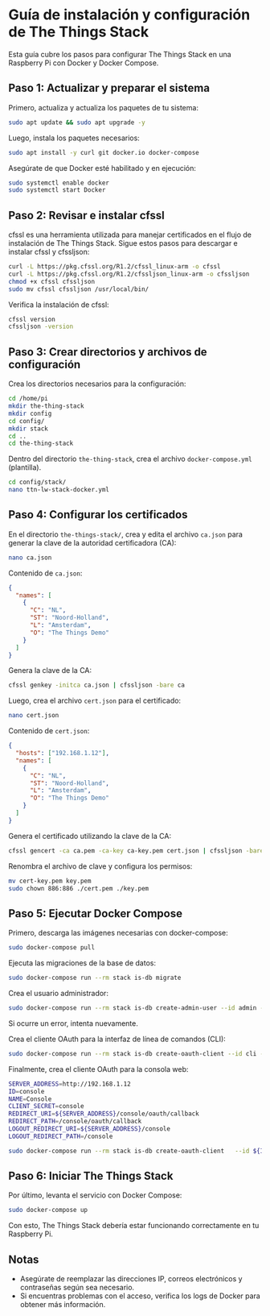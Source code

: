 # Guía de instalación y configuración de The Things Stack

Esta guía cubre los pasos para configurar The Things Stack en una Raspberry Pi con Docker y Docker Compose.

## Paso 1: Actualizar y preparar el sistema

Primero, actualiza y actualiza los paquetes de tu sistema:

```bash
sudo apt update && sudo apt upgrade -y
```

Luego, instala los paquetes necesarios:

```bash
sudo apt install -y curl git docker.io docker-compose
```

Asegúrate de que Docker esté habilitado y en ejecución:

```bash
sudo systemctl enable docker
sudo systemctl start Docker
```

## Paso 2: Revisar e instalar cfssl

cfssl es una herramienta utilizada para manejar certificados en el flujo de instalación de The Things Stack. Sigue estos pasos para descargar e instalar cfssl y cfssljson:

```bash
curl -L https://pkg.cfssl.org/R1.2/cfssl_linux-arm -o cfssl
curl -L https://pkg.cfssl.org/R1.2/cfssljson_linux-arm -o cfssljson
chmod +x cfssl cfssljson
sudo mv cfssl cfssljson /usr/local/bin/
```

Verifica la instalación de cfssl:

```bash
cfssl version
cfssljson -version
```

## Paso 3: Crear directorios y archivos de configuración

Crea los directorios necesarios para la configuración:

```bash
cd /home/pi
mkdir the-thing-stack
mkdir config
cd config/
mkdir stack
cd ..
cd the-thing-stack
```

Dentro del directorio `the-thing-stack`, crea el archivo `docker-compose.yml` (plantilla).

```bash
cd config/stack/
nano ttn-lw-stack-docker.yml
```

## Paso 4: Configurar los certificados

En el directorio `the-things-stack/`, crea y edita el archivo `ca.json` para generar la clave de la autoridad certificadora (CA):

```bash
nano ca.json
```

Contenido de `ca.json`:

```json
{
  "names": [
    {
      "C": "NL",
      "ST": "Noord-Holland",
      "L": "Amsterdam",
      "O": "The Things Demo"
    }
  ]
}
```

Genera la clave de la CA:

```bash
cfssl genkey -initca ca.json | cfssljson -bare ca
```

Luego, crea el archivo `cert.json` para el certificado:

```bash
nano cert.json
```

Contenido de `cert.json`:

```json
{
  "hosts": ["192.168.1.12"],
  "names": [
    {
      "C": "NL",
      "ST": "Noord-Holland",
      "L": "Amsterdam",
      "O": "The Things Demo"
    }
  ]
}
```

Genera el certificado utilizando la clave de la CA:

```bash
cfssl gencert -ca ca.pem -ca-key ca-key.pem cert.json | cfssljson -bare cert
```

Renombra el archivo de clave y configura los permisos:

```bash
mv cert-key.pem key.pem
sudo chown 886:886 ./cert.pem ./key.pem
```

## Paso 5: Ejecutar Docker Compose

Primero, descarga las imágenes necesarias con docker-compose:

```bash
sudo docker-compose pull
```

Ejecuta las migraciones de la base de datos:

```bash
sudo docker-compose run --rm stack is-db migrate
```

Crea el usuario administrador:

```bash
sudo docker-compose run --rm stack is-db create-admin-user --id admin --email your@email.com
```

Si ocurre un error, intenta nuevamente.

Crea el cliente OAuth para la interfaz de línea de comandos (CLI):

```bash
sudo docker-compose run --rm stack is-db create-oauth-client --id cli --name "Command Line Interface" --owner admin --no-secret --redirect-uri "local-callback" --redirect-uri "code"
```

Finalmente, crea el cliente OAuth para la consola web:

```bash
SERVER_ADDRESS=http://192.168.1.12
ID=console
NAME=Console
CLIENT_SECRET=console
REDIRECT_URI=${SERVER_ADDRESS}/console/oauth/callback
REDIRECT_PATH=/console/oauth/callback
LOGOUT_REDIRECT_URI=${SERVER_ADDRESS}/console
LOGOUT_REDIRECT_PATH=/console

sudo docker-compose run --rm stack is-db create-oauth-client   --id ${ID}   --name "${NAME}"   --owner admin   --secret "${CLIENT_SECRET}"   --redirect-uri "${REDIRECT_URI}"   --redirect-uri "${REDIRECT_PATH}"   --logout-redirect-uri "${LOGOUT_REDIRECT_URI}"   --logout-redirect-uri "${LOGOUT_REDIRECT_PATH}"
```

## Paso 6: Iniciar The Things Stack

Por último, levanta el servicio con Docker Compose:

```bash
sudo docker-compose up
```

Con esto, The Things Stack debería estar funcionando correctamente en tu Raspberry Pi.

## Notas

- Asegúrate de reemplazar las direcciones IP, correos electrónicos y contraseñas según sea necesario.
- Si encuentras problemas con el acceso, verifica los logs de Docker para obtener más información.
